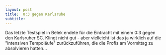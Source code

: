 ```yaml
---
layout: post
title:  0:3 gegen Karlsruhe
subtitle:  
---
```


Das letzte Testspiel in Belek endete für die Eintracht mit einem 0:3 gegen den Karlsruher SC. Klingt nicht gut - aber vielleicht ist das ja wirklich auf die "intensiven Tempoläufe" zurückzuführen, die die Profis am Vormittag zu absolvieren hatten...


